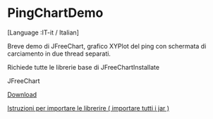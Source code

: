 # PingChartDemo
[Language :IT-it / Italian]

Breve demo di JFreeChart, grafico XYPlot del ping con schermata di carciamento in due thread separati.

Richiede tutte le librerie base di JFreeChartInstallate

JFreeChart

[Download](https://sourceforge.net/projects/jfreechart/files/1.%20JFreeChart/1.0.19/)

[Istruzioni per importare le librerire ( importare tutti i jar )]( https://stackoverflow.com/questions/3280353/how-to-import-a-jar-in-eclipse)
